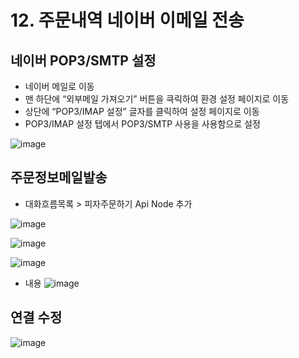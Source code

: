# 12. 주문내역 네이버 이메일 전송
## 네이버 POP3/SMTP 설정
- 네이버 메일로 이동
- 맨 하단에 “외부메일 가져오기” 버튼을 큭릭하여 환경 설정 페이지로 이동
- 상단에 “POP3/IMAP 설정” 글자를 클릭하여 설정 페이지로 이동
- POP3/IMAP 설정 텝에서 POP3/SMTP 사용을 사용함으로 설정

![image](https://user-images.githubusercontent.com/24771449/67619197-80d56500-f833-11e9-9d82-9e0b8bc10072.png)

## 주문정보메일발송
- 대화흐름목록 > 피자주문하기  Api Node 추가

![image](https://user-images.githubusercontent.com/24771449/67619294-cb0b1600-f834-11e9-8ec0-94549951d987.png)

![image](https://user-images.githubusercontent.com/24771449/67619323-f988f100-f834-11e9-9d56-56ef63739422.png)

![image](https://user-images.githubusercontent.com/24771449/67619370-df034780-f835-11e9-9e5f-d6ff99e21447.png)

- 내용
![image](https://user-images.githubusercontent.com/24771449/67619383-04905100-f836-11e9-8b7b-cc628242fa77.png)

## 연결 수정

![image](https://user-images.githubusercontent.com/24771449/67619701-86ce4480-f839-11e9-8a16-b9336bd61401.png)
